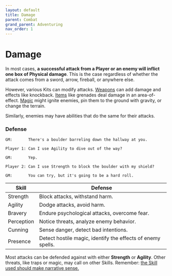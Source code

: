 ```yaml
---
layout: default
title: Damage
parent: Combat
grand_parent: Adventuring
nav_order: 1
---
```


# Damage

In most cases, **a successful attack from a Player or an enemy will inflict one box of Physical damage**. This is the case regardless of whether the attack comes from a sword, arrow, fireball, or anywhere else.

However, various Kits can modify attacks. [Weapons](../../classes/soldier/index.md) can add damage and effects like knockback. [Items](../../classes/alchemist/index.md) like grenades deal damage in an area-of-effect. [Magic](../../classes/mage/index.md) might ignite enemies, pin them to the ground with gravity, or change the terrain.

Similarly, enemies may have abilities that do the same for their attacks.

### Defense

    GM:       There's a boulder barreling down the hallway at you.

    Player 1: Can I use Agility to dive out of the way?

    GM:       Yep.

    Player 2: Can I use Strength to block the boulder with my shield?

    GM:       You can try, but it's going to be a hard roll.

| Skill      | Defense                                                     |
| ---------- | ----------------------------------------------------------- |
| Strength   | Block attacks, withstand harm.                              |
| Agility    | Dodge attacks, avoid harm.                                  |
| Bravery    | Endure psychological attacks, overcome fear.                |
| Perception | Notice threats, analyze enemy behavior.                     |
| Cunning    | Sense danger, detect bad intentions.                        |
| Presence   | Detect hostile magic, identify the effects of enemy spells. |

Most attacks can be defended against with either **<span style="color: {{ site.soldier_color }}">Strength</span>** or **<span style="color: {{ site.scoundrel_color }}">Agility</span>**. Other threats, like traps or magic, may call on other Skills. Remember: [the Skill used should make narrative sense.](https://fate-srd.com/fate-core/what-do-during-play#the-silver-rule)
